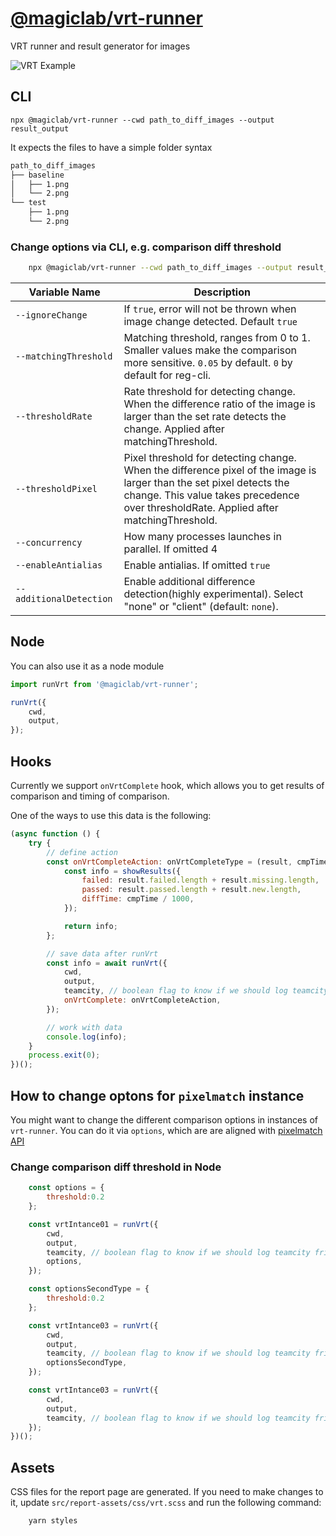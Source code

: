 # [@magiclab/vrt-runner](https://www.npmjs.com/package/@magiclab/vrt-runner)

VRT runner and result generator for images

![VRT Example](https://raw.githubusercontent.com/badoo/vrt-runner/master/example.png 'VRT Example')

## CLI

`npx @magiclab/vrt-runner --cwd path_to_diff_images --output result_output`

It expects the files to have a simple folder syntax

```bash
path_to_diff_images
├── baseline
│   ├── 1.png
│   └── 2.png
└── test
    ├── 1.png
    └── 2.png
```

### Change options via CLI, e.g. comparison diff threshold

```bash
    npx @magiclab/vrt-runner --cwd path_to_diff_images --output result_output --thresholdRate=0.25
```

| Variable Name           | Description                                                                                                                                                                                                    |
| ----------------------- | -------------------------------------------------------------------------------------------------------------------------------------------------------------------------------------------------------------- |
| `--ignoreChange`        | If `true`, error will not be thrown when image change detected. Default `true`                                                                                                                                 |
| `--matchingThreshold`   | Matching threshold, ranges from 0 to 1. Smaller values make the comparison more sensitive. `0.05` by default. `0` by default for reg-cli.                                                                      |
| `--thresholdRate`       | Rate threshold for detecting change. When the difference ratio of the image is larger than the set rate detects the change. Applied after matchingThreshold.                                                   |
| `--thresholdPixel`      | Pixel threshold for detecting change. When the difference pixel of the image is larger than the set pixel detects the change. This value takes precedence over thresholdRate. Applied after matchingThreshold. |
| `--concurrency`         | How many processes launches in parallel. If omitted 4                                                                                                                                                          |
| `--enableAntialias`     | Enable antialias. If omitted `true`                                                                                                                                                                            |
| `--additionalDetection` | Enable additional difference detection(highly experimental). Select "none" or "client" (default: `none`).                                                                                                      |

## Node

You can also use it as a node module

```js
import runVrt from '@magiclab/vrt-runner';

runVrt({
    cwd,
    output,
});
```

## Hooks

Currently we support `onVrtComplete` hook, which allows you to get results of comparison and timing of comparison.

One of the ways to use this data is the following:

```js
(async function () {
    try {
        // define action
        const onVrtCompleteAction: onVrtCompleteType = (result, cmpTime) => {
            const info = showResults({
                failed: result.failed.length + result.missing.length,
                passed: result.passed.length + result.new.length,
                diffTime: cmpTime / 1000,
            });

            return info;
        };

        // save data after runVrt
        const info = await runVrt({
            cwd,
            output,
            teamcity, // boolean flag to know if we should log teamcity friendly output
            onVrtComplete: onVrtCompleteAction,
        });

        // work with data
        console.log(info);
    }
    process.exit(0);
})();
```

## How to change optons for `pixelmatch` instance

You might want to change the different comparison options in instances of `vrt-runner`. You can do it via `options`, which are are aligned with [pixelmatch API](https://github.com/mapbox/pixelmatch)

### Change comparison diff threshold in Node

```js
    const options = {
        threshold:0.2
    };

    const vrtIntance01 = runVrt({
        cwd,
        output,
        teamcity, // boolean flag to know if we should log teamcity friendly output
        options,
    });

    const optionsSecondType = {
        threshold:0.2
    };

    const vrtIntance03 = runVrt({
        cwd,
        output,
        teamcity, // boolean flag to know if we should log teamcity friendly output
        optionsSecondType,
    });

    const vrtIntance03 = runVrt({
        cwd,
        output,
        teamcity, // boolean flag to know if we should log teamcity friendly output
    });
})();
```

## Assets

CSS files for the report page are generated. If you need to make changes to it, update `src/report-assets/css/vrt.scss` and run the following command:

```bash
    yarn styles
```
